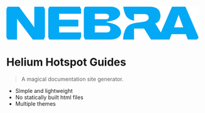 <!-- _coverpage.md -->

![Nebra Logo](_media/Nebra.svg)

# Helium Hotspot Guides

> A magical documentation site generator.

- Simple and lightweight
- No statically built html files
- Multiple themes
